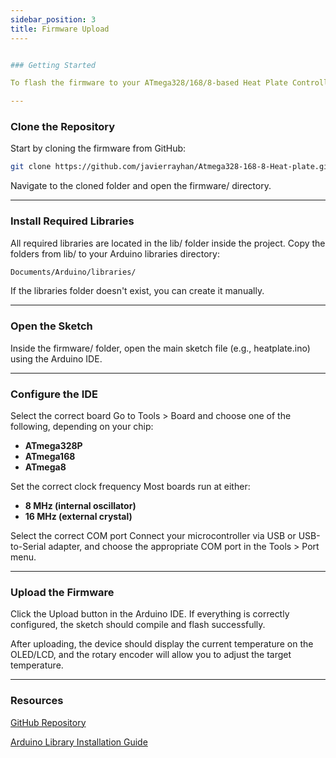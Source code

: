 ```yaml
---
sidebar_position: 3
title: Firmware Upload
----


### Getting Started

To flash the firmware to your ATmega328/168/8-based Heat Plate Controller, follow these steps. This guide assumes you're using the [Arduino IDE](https://www.arduino.cc/en/software).

---
```


### Clone the Repository

Start by cloning the firmware from GitHub:

```bash
git clone https://github.com/javierrayhan/Atmega328-168-8-Heat-plate.git
```
Navigate to the cloned folder and open the firmware/ directory.

---

### Install Required Libraries
All required libraries are located in the lib/ folder inside the project. Copy the folders from lib/ to your Arduino libraries directory:

```bash
Documents/Arduino/libraries/
```
If the libraries folder doesn't exist, you can create it manually.

---

### Open the Sketch
Inside the firmware/ folder, open the main sketch file (e.g., heatplate.ino) using the Arduino IDE.

---

### Configure the IDE
Select the correct board
Go to Tools > Board and choose one of the following, depending on your chip:

- **ATmega328P**
- **ATmega168**
- **ATmega8**

Set the correct clock frequency
Most boards run at either:

- **8 MHz (internal oscillator)**
- **16 MHz (external crystal)**

Select the correct COM port
Connect your microcontroller via USB or USB-to-Serial adapter, and choose the appropriate COM port in the Tools > Port menu.

---

### Upload the Firmware
Click the Upload button in the Arduino IDE. If everything is correctly configured, the sketch should compile and flash successfully.

After uploading, the device should display the current temperature on the OLED/LCD, and the rotary encoder will allow you to adjust the target temperature.

---

### Resources
[GitHub Repository](https://github.com/javierrayhan/Atmega328-168-8-Heat-plate)

[Arduino Library Installation Guide](https://docs.arduino.cc/software/ide-v1/tutorials/installing-libraries)
